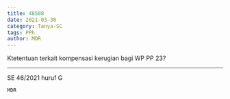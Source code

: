 ```yaml
---
title: 48508
date: 2021-03-30
category: Tanya-SC
tags: PPh
author: MDR
---
```


Ktetentuan terkait kompensasi kerugian bagi WP PP 23?

---

SE 46/2021 huruf G

`MDR`
